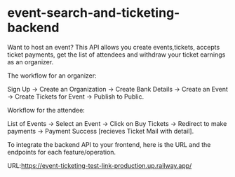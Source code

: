 # event-search-and-ticketing-backend
Want to host an event? This API allows you create events,tickets, accepts ticket payments, get the list of attendees and withdraw your ticket earnings as an organizer.

The workflow for an organizer:

Sign Up -> Create an Organization -> Create Bank Details ->  Create an Event -> Create Tickets for Event -> Publish to Public.

Workflow for the attendee:

List of Events -> Select an Event -> Click on Buy Tickets -> Redirect to make payments -> Payment Success [recieves Ticket Mail with detail].

To integrate the backend API to your frontend, here is the URL and the endpoints for each feature/operation.


URL:https://event-ticketing-test-link-production.up.railway.app/ 